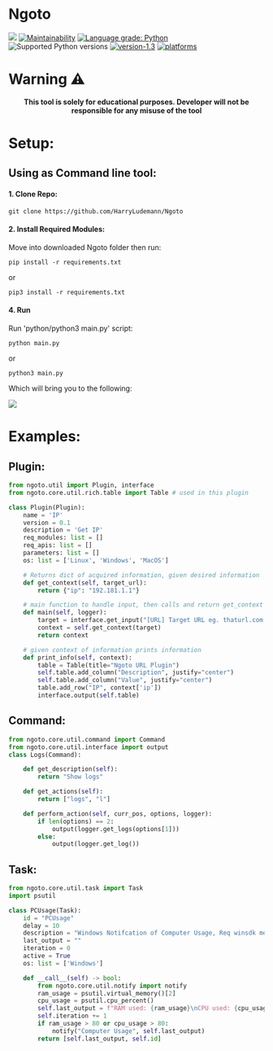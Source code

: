 # Ngoto
[![](https://github.com/HarryLudemann/Ngoto/workflows/pytests/badge.svg)]()
[![Maintainability](https://api.codeclimate.com/v1/badges/08e4dc1f109aaa6c4f75/maintainability)](https://codeclimate.com/github/HarryLudemann/Ngoto/maintainability)
[![Language grade: Python](https://img.shields.io/lgtm/grade/python/g/HarryLudemann/Ngoto.svg?logo=lgtm&logoWidth=18)](https://lgtm.com/projects/g/HarryLudemann/Ngoto/context:python)
![Supported Python versions](https://img.shields.io/badge/python-3.8+-blue.svg)
[![version-1.3](https://img.shields.io/badge/version-0.0.32-blue)](https://github.com/Datalux/Osintgram/releases/tag/1.3)
[![platforms](https://img.shields.io/badge/platform-windows%20%7C%20linux-blue)](https://github.com/loseys/Oblivion/)


# Warning :warning:

<p align="center"><b>This tool is solely for educational purposes. Developer will not be responsible for any misuse of the tool</b></p>    

# Setup:
## Using as Command line tool:
#### 1. Clone Repo:
```
git clone https://github.com/HarryLudemann/Ngoto
```

#### 2. Install Required Modules:
Move into downloaded Ngoto folder then run:
```
pip install -r requirements.txt
```
or
```
pip3 install -r requirements.txt
```

#### 4. Run
Run 'python/python3 main.py' script:
```
python main.py
```
or
```
python3 main.py
```
Which will bring you to the following:

![](.github/LaunchScreen.png)

# Examples:

## Plugin:
```python
from ngoto.util import Plugin, interface
from ngoto.core.util.rich.table import Table # used in this plugin

class Plugin(Plugin):
    name = 'IP'
    version = 0.1
    description = 'Get IP'
    req_modules: list = []
    req_apis: list = []
    parameters: list = []
    os: list = ['Linux', 'Windows', 'MacOS']

    # Returns dict of acquired information, given desired information
    def get_context(self, target_url):
        return {"ip": "192.181.1.1"}

    # main function to handle input, then calls and return get_context method
    def main(self, logger):
        target = interface.get_input("[URL] Target URL eg. thaturl.com: ")
        context = self.get_context(target)
        return context

    # given context of information prints information
    def print_info(self, context):
        table = Table(title="Ngoto URL Plugin")   
        self.table.add_column("Description", justify="center")
        self.table.add_column("Value", justify="center")
        table.add_row("IP", context['ip'])
        interface.output(self.table)
```
## Command:
```python
from ngoto.core.util.command import Command
from ngoto.core.util.interface import output
class Logs(Command):

    def get_description(self):
        return "Show logs"

    def get_actions(self):
        return ["logs", "l"]

    def perform_action(self, curr_pos, options, logger):
        if len(options) == 2:
            output(logger.get_logs(options[1]))
        else:
            output(logger.get_log())
```

## Task:
```python
from ngoto.core.util.task import Task
import psutil

class PCUsage(Task):
    id = "PCUsage"
    delay = 10
    description = "Windows Notifcation of Computer Usage, Req winsdk module"
    last_output = ""
    iteration = 0
    active = True
    os: list = ['Windows']

    def __call__(self) -> bool:
        from ngoto.core.util.notify import notify
        ram_usage = psutil.virtual_memory()[2]
        cpu_usage = psutil.cpu_percent()
        self.last_output = f"RAM used: {ram_usage}\nCPU used: {cpu_usage}"
        self.iteration += 1
        if ram_usage > 80 or cpu_usage > 80:
            notify("Computer Usage", self.last_output)
        return [self.last_output, self.id]
```
